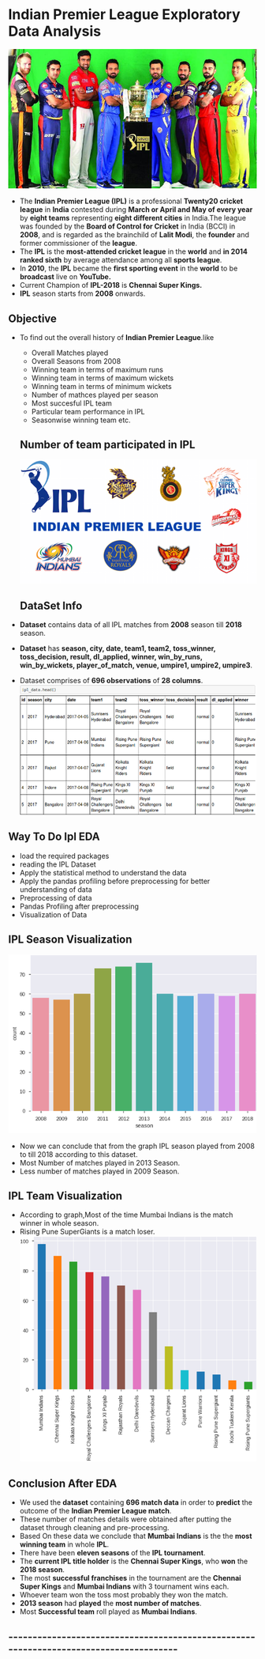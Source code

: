 # Indian Premier League Exploratory Data Analysis
![image.jpeg](./iplbanner.jpeg)
- The __Indian Premier League (IPL)__ is a professional __Twenty20 cricket league__ in __India__ contested during __March or April and May of every year__ by __eight teams__ representing __eight different cities__ in India.The league was founded by the __Board of Control for Cricket__ in India (BCCI) in __2008__, and is regarded as the brainchild of __Lalit Modi__, the __founder__ and former commissioner of the __league__.
- The __IPL__ is the __most-attended cricket league__ in the __world__ and __in 2014 ranked sixth__ by average attendance among all __sports league__.
-  In __2010__, the __IPL__ became the __first sporting event__ in the __world__ to be __broadcast__ live on __YouTube.__
- Current Champion of __IPL-2018__ is __Chennai Super Kings.__
- __IPL__ season starts from __2008__ onwards.  

## Objective 
- To find out the overall history of __Indian Premier League__.like
  - Overall Matches played
  - Overall Seasons from 2008
  - Winning team in terms of maximum runs
  - Winning team in terms of maximum wickets
  - Winning team in terms of minimum wickets
  - Number of mathces played per season
  - Most succesful IPL team
  - Particular team performance in IPL
  - Seasonwise winning team etc.
  
  ## Number of team participated in IPL
  ![image.png](./ipl_logo.png)
  
  ## DataSet Info
 - __Dataset__ contains data of all IPL matches from __2008__ season till __2018__ season.
 - __Dataset__ has __season, city, date, team1, team2, toss_winner, toss_decision, result, dl_applied, winner, win_by_runs,     win_by_wickets, player_of_match, venue, umpire1, umpire2, umpire3__.
 - Dataset comprises of __696 observations__ of __28 columns__.
 ![image.png](./data.png)<br>
 
 ## Way To Do Ipl EDA
- load the required packages
- reading the IPL Dataset
- Apply the statistical method to understand the data
- Apply the pandas profiling before preprocessing for better understanding of data
- Preprocessing of data
- Pandas Profiling after preprocessing
- Visualization of Data

## IPL Season Visualization
![image.png](./season.png)
 - Now we can conclude that from the graph IPL season played from 2008 to till 2018 according to this dataset.
 - Most Number of matches played in 2013 Season.
 - Less number of matches played in 2009 Season.<br>
 ## IPL Team Visualization
 - According to graph,Most of the time Mumbai Indians is the match winner in whole season.
 - Rising Pune SuperGiants is a match loser.<br>
 ![image.png](./team.png)
 
 ## Conclusion After EDA
- We used the __dataset__ containing __696 match data__ in order to __predict__ the outcome of the __Indian Premier League match__.
- These number of matches details were obtained after putting the dataset through cleaning and pre-processing.
- Based On these data we conclude that __Mumbai Indians__ is the the __most winning team__ in whole __IPL__.
- There have been __eleven seasons__ of the __IPL tournament__.
- The __current IPL title holder__ is the __Chennai Super Kings__, who __won__ the __2018 season__.
- The most __successful franchises__ in the tournament are the __Chennai Super Kings__ and __Mumbai Indians__ with 3 tournament wins each.
- Whoever team won the toss most probably they won the match.
- __2013 season__ had __played__ the __most number of matches__.
- Most __Successful team__ roll played as __Mumbai Indians__.


 
 ## -------------------------------------------------------------------------------------- ##

